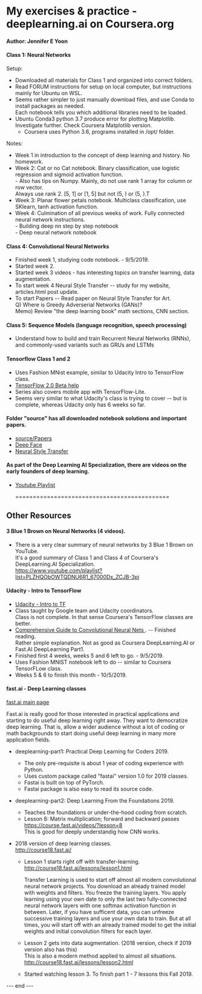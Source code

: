 # My exercises & practice - deeplearning.ai on Coursera.org  

#### Author: Jennifer E Yoon  

#### Class 1: Neural Networks  

Setup:  
  
  * Downloaded all materials for Class 1 and organized into correct folders.  
  * Read FORUM instructions for setup on local computer, but instructions mainly for Ubuntu on WSL.  
  * Seems rather simpler to just manually download files, and use Conda to install packages as needed.  
    Each notebook tells you which additional libraries need to be loaded.  
  * Ubuntu Conda3 python 3.7 produce error for plotting Matplotlib.  Investigate further. Check Coursera Matplotlib version. 
    - Coursera uses Python 3.6, programs installed in /opt/ folder. 

Notes:  

 * Week 1 in introduction to the concept of deep learning and history.  No homework.  
 * Week 2: Cat or no Cat notebook.  Binary classification, use logistic regression and sigmoid activation function.  
           - Also has tips on Numpy.  Mainly, do not use rank 1 array for column or row vector.  
             Always use rank 2.  [5, 1] or [1, 5] but not (5, ) or (5, ).T  
 * Week 3: Planar flower petals notebook.  Multiclass classification, use SKlearn, tanh activation function.  
 * Week 4: Culmination of all previous weeks of work. Fully connected neural network instructions.  
           - Building deep nn step by step notebook  
           - Deep neural network notebook  

#### Class 4: Convolutional Neural Networks  

  * Finished week 1, studying code notebook.  - 9/5/2019.  
  * Started week 2.  
  * Started week 3 videos - has interesting topics on transfer learning, data augmentation.  
  * To start week 4 Neural Style Transfer -- study for my website, articles.html post update.  
  * To start Papers -- Read paper on Neural Style Transfer for Art.  
  Q) Where is Greedy Adverserial Networks (GANs)?  
  Memo) Review "the deep learning book" math sections, CNN section.  

#### Class 5: Sequence Models (language recognition, speech processing)  
  * Understand how to build and train Recurrent Neural Networks (RNNs), and 
    commonly-used variants such as GRUs and LSTMs  
  

#### Tensorflow Class 1 and 2  

  * Uses Fashion MNist example, similar to Udacity Intro to TensorFlow class.  
  * [TensorFlow 2.0 Beta help](https://www.tensorflow.org/beta)  
  * Series also covers mobile app with TensorFlow-Lite.  
  * Seems very similar to what Udacity's class is trying to cover -- but is complete, whereas Udacity only has 6 weeks so far.  

#### Folder "source" has all downloaded notebook solutions and important papers.  

  * [source/Papers](https://github.com/JennEYoon/learn-mldl/tree/master/dlai/source/Papers)    
  * [Deep Face](https://github.com/JennEYoon/learn-mldl/blob/master/dlai/source/Papers/DeepFace.pdf)  
  * [Neural Style Transfer](https://github.com/JennEYoon/learn-mldl/blob/master/dlai/source/Papers/Neural_style_transfer.pdf)  

#### As part of the Deep Learning AI Specialization, there are videos on the early founders of deep learning.  

  * [Youtube Playlist](https://www.youtube.com/playlist?list=PLfsVAYSMwsksjfpy8P2t_I52mugGeA5gR)  
    
    ============================================      

## Other Resources  

#### 3 Blue 1 Brown on Neural Networks (4 videos).  

  * There is a very clear summary of neural networks by 3 Blue 1 Brown on YouTube.  
    It's a good summary of Class 1 and Class 4 of Coursera's DeepLearning.AI Specialization.  
    https://www.youtube.com/playlist?list=PLZHQObOWTQDNU6R1_67000Dx_ZCJB-3pi  

#### Udacity - Intro to TensorFlow  

  * [Udacity - Intro to TF](https://www.udacity.com/course/intro-to-tensorflow-for-deep-learning--ud187)    
  * Class taught by Google team and Udacity coordinators.  
    Class is not complete.  In that sense Coursera's TensorFlow classes are better.  
  * [Comprehensive Guide to Convolutional Neural Nets ](https://towardsdatascience.com/a-comprehensive-guide-to-convolutional-neural-networks-the-eli5-way-3bd2b1164a53). -- Finished reading.  
    Rather simple explanation.  Not as good as Coursera DeepLearning.AI or Fast.AI DeepLearning Part1.      
  * Finished first 4 weeks, weeks 5 and 6 left to go. - 9/5/2019.   
  * Uses Fashion MNIST notebook left to do -- similar to Coursera TensorFLow class.  
  * Weeks 5 & 6 to finish this month - 10/5/2019.  
  
#### fast.ai - Deep Learning classes  
[fast.ai main page](https://www.fast.ai/)  
 
Fast.ai is really good for those interested in practical applications and starting to do useful deep learning right away.  They want to democratize deep learning.  That is, allow a wider audience without a lot of coding or math backgrounds to start doing useful deep learning in many more application fields.  

 * deeplearning-part1: Practical Deep Learning for Coders 2019.  
    * The only pre-requisite is about 1 year of coding experience with Python.  
    * Uses custom package called "fastai" version 1.0 for 2019 classes.  
    * Fastai is built on top of PyTorch.  
    * Fastai package is also easy to read its source code.  
 
 * deeplearning-part2:  Deep Learning From the Foundations 2019.  
    * Teaches the foundations or under-the-hood coding from scratch.  
    * Lesson 8: Matrix multiplication; forward and backward passes
      https://course.fast.ai/videos/?lesson=8  
      This is good for deeply understandig how CNN works.  
    
 * 2018 version of deep learning classes.  
     http://course18.fast.ai/
 
   * Lesson 1 starts right off with transfer-learning.  
     http://course18.fast.ai/lessons/lesson1.html
      
     Transfer Learning is used to start off almost all modern convolutional neural network projects.  You download an already trained model with weights and filters.  You freeze the training layers.  You apply learning using your own date to only the last two fully-connected neural network layers with one softmax activation function in between.  Later, if you have sufficent data, you can unfreeze successive training layers and use your own data to train.  But at all times, you will start off with an already trained model to get the initial weights and initial convolution filters for each layer.  
 
   * Lesson 2 gets into data augmentation.  (2018 version, check if 2019 version also has this)  
     This is also a modern method applied to almost all situations.  
     http://course18.fast.ai/lessons/lesson2.html  
   
   * Started watching lesson 3.  To finish part 1 - 7 lessons this Fall 2019.   
 
--- end ---  

    
    
    
